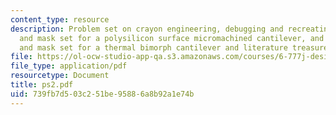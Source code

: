 ```yaml
---
content_type: resource
description: Problem set on crayon engineering, debugging and recreating a process
  and mask set for a polysilicon surface micromachined cantilever, and creating process
  and mask set for a thermal bimorph cantilever and literature treasure hunt.
file: https://ol-ocw-studio-app-qa.s3.amazonaws.com/courses/6-777j-design-and-fabrication-of-microelectromechanical-devices-spring-2007/739fb7d503c251be95886a8b92a1e74b_ps2.pdf
file_type: application/pdf
resourcetype: Document
title: ps2.pdf
uid: 739fb7d5-03c2-51be-9588-6a8b92a1e74b
---
```

